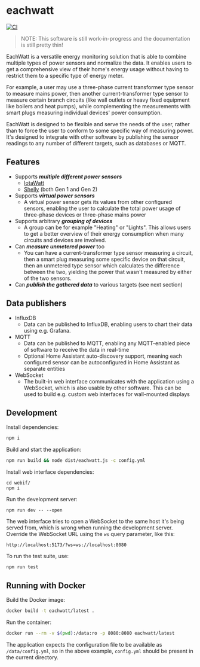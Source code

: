 # eachwatt

[![CI](https://github.com/Jalle19/eachwatt/actions/workflows/ci.yml/badge.svg)](https://github.com/Jalle19/eachwatt/actions/workflows/ci.yml)

> NOTE: This software is still work-in-progress and the documentation is still pretty thin!

EachWatt is a versatile energy monitoring solution that is able to combine multiple types of power sensors and 
normalize the data. It enables users to get a comprehensive view of their home's energy usage without having to 
restrict them to a specific type of energy meter.

For example, a user may use a three-phase current transformer type sensor to measure mains power, then another 
current-transformer type sensor to measure certain branch circuits (like wall outlets or heavy fixed equipment like 
boilers and heat pumps), while complementing the measurements with smart plugs measuring individual devices' power 
consumption.

EachWatt is designed to be flexible and serve the needs of the user, rather than to force the user to conform to 
some specific way of measuring power. It's designed to integrate with other software by publishing the sensor readings 
to any number of different targets, such as databases or MQTT.

## Features

* Supports _**multiple different power sensors**_
  * [IotaWatt](http://iotawatt.com/)
  * [Shelly](https://www.shelly.com/) (both Gen 1 and Gen 2)
* Supports _**virtual power sensors**_
  * A virtual power sensor gets its values from other configured sensors, enabling the user to calculate the total 
    power usage of three-phase devices or three-phase mains power
* Supports arbitrary _**grouping of devices**_
  * A group can be for example "Heating" or "Lights". This allows users to get a better overview of their energy 
    consumption when many circuits and devices are involved.
* Can _**measure unmetered power**_ too
  * You can have a current-transformer type sensor measuring a circuit, then a smart plug measuring some specific 
    device on that circuit, then an unmetered type sensor which calculates the difference between the two, yielding the 
    power that wasn't measured by either of the two sensors.
* Can _**publish the gathered data**_ to various targets (see next section)

## Data publishers

* InfluxDB
  * Data can be published to InfluxDB, enabling users to chart their data using e.g. Grafana.
* MQTT
  * Data can be published to MQTT, enabling any MQTT-enabled piece of software to receive the data in real-time
  * Optional Home Assistant auto-discovery support, meaning each configured sensor can be autoconfigured in Home 
    Assistant as separate entities
* WebSocket
  * The built-in web interface communicates with the application using a WebSocket, which is also usable by other 
    software. This can be used to build e.g. custom web interfaces for wall-mounted displays

## Development

Install dependencies:

```bash
npm i
```

Build and start the application:

```bash
npm run build && node dist/eachwatt.js -c config.yml
```

Install web interface dependencies:

```
cd webif/
npm i
```

Run the development server:

```
npm run dev -- --open
```

The web interface tries to open a WebSocket to the same host it's being served from, which is wrong when running the 
development server. Override the WebSocket URL using the `ws` query parameter, like this:

```
http://localhost:5173/?ws=ws://localhost:8080
```

To run the test suite, use:

```
npm run test
```

## Running with Docker

Build the Docker image:

```bash
docker build -t eachwatt/latest .
```

Run the container:

```bash
docker run --rm -v $(pwd):/data:ro -p 8080:8080 eachwatt/latest
```

The application expects the configuration file to be available as `/data/config.yml`, so in the above example, 
`config.yml` should be present in the current directory.
